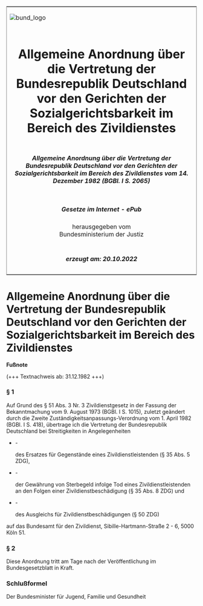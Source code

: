 <span id="DECKBLATT.html"></span>

<table border="0" frame="border" width="100%">

<tr valign="top">

<td align="left">

![bund\_logo](BfJ_2021_Web_de_de.gif)

</td>

<td align="right">

 

</td>

</tr>

<tr align="center" valign="middle">

<td colspan="2">

# Allgemeine Anordnung über die Vertretung der Bundesrepublik Deutschland vor den Gerichten der Sozialgerichtsbarkeit im Bereich des Zivildienstes

</td>

</tr>

<tr align="center" valign="middle">

<td colspan="2">

##### Allgemeine Anordnung über die Vertretung der Bundesrepublik Deutschland vor den Gerichten der Sozialgerichtsbarkeit im Bereich des Zivildienstes vom 14. Dezember 1982 (BGBl. I S. 2065)

</td>

</tr>

<tr align="center" valign="middle">

<td colspan="2">

  
  

##### Gesetze im Internet - ePub  
  
herausgegeben vom  
Bundesministerium der Justiz

</td>

</tr>

<tr align="center" valign="bottom">

<td colspan="2">

  
  

##### erzeugt am: 20.10.2022

</td>

</tr>

</table>

<span id="BJNR020650982.html"></span>

# Allgemeine Anordnung über die Vertretung der Bundesrepublik Deutschland vor den Gerichten der Sozialgerichtsbarkeit im Bereich des Zivildienstes

<div>

  
**Fußnote**

<div class="jnhtml">

<div>

<div class="jurAbsatz">

(+++ Textnachweis ab: 31.12.1982 +++)

</div>

</div>

</div>

</div>

<span id="BJNR020650982BJNE000100303.html"></span>

### § 1  

<div>

<div class="jnhtml">

<div>

<div class="jurAbsatz">

Auf Grund des § 51 Abs. 3 Nr. 3 Zivildienstgesetz in der Fassung der
Bekanntmachung vom 9. August 1973 (BGBl. I S. 1015), zuletzt geändert
durch die Zweite Zuständigkeitsanpassungs-Verordnung vom 1. April 1982
(BGBl. I S. 418), übertrage ich die Vertretung der Bundesrepublik
Deutschland bei Streitigkeiten in Angelegenheiten

  - \-
    
    <div style="">
    
    des Ersatzes für Gegenstände eines Zivildienstleistenden (§ 35 Abs.
    5 ZDG),
    
    </div>

  - \-
    
    <div style="">
    
    der Gewährung von Sterbegeld infolge Tod eines Zivildienstleistenden
    an den Folgen einer Zivildienstbeschädigung (§ 35 Abs. 8 ZDG) und
    
    </div>

  - \-
    
    <div style="">
    
    des Ausgleichs für Zivildienstbeschädigungen (§ 50 ZDG)
    
    </div>

auf das Bundesamt für den Zivildienst, Sibille-Hartmann-Straße 2 - 6,
5000 Köln 51.

</div>

</div>

</div>

</div>

<span id="BJNR020650982BJNE000200303.html"></span>

### § 2  

<div>

<div class="jnhtml">

<div>

<div class="jurAbsatz">

Diese Anordnung tritt am Tage nach der Veröffentlichung im
Bundesgesetzblatt in Kraft.

</div>

</div>

</div>

</div>

<span id="BJNR020650982BJNE000300303.html"></span>

### Schlußformel  

<div>

<div class="jnhtml">

<div>

<div class="jurAbsatz">

<span class="SP">Der Bundesminister für Jugend, Familie und
Gesundheit</span>

</div>

</div>

</div>

</div>
